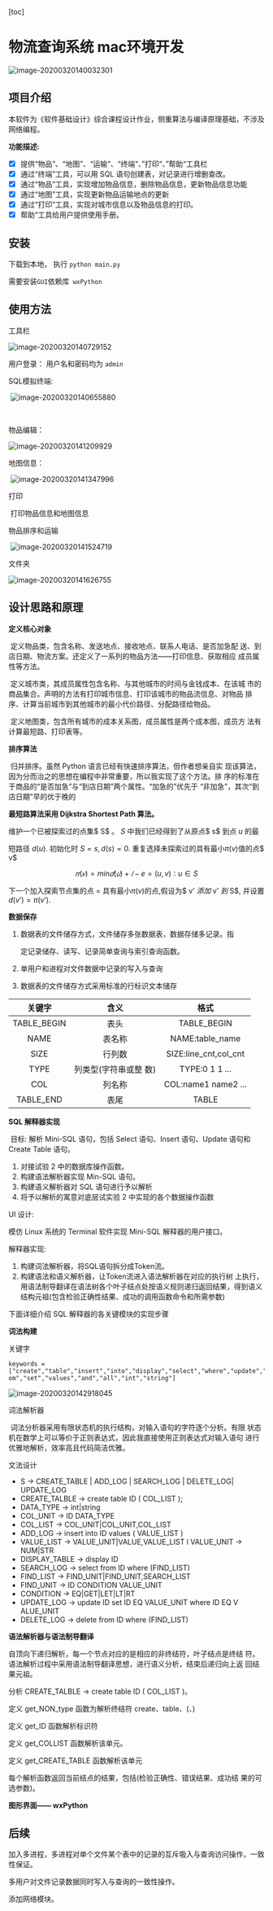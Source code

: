 [toc]

# 物流查询系统 mac环境开发

![image-20200320140032301](pngs/image-20200320140032301.png)

## 项目介绍

​	本软件为《软件基础设计》综合课程设计作业，侧重算法与编译原理基础，不涉及网络编程。

**功能描述:**

- [x] 提供“物品”、“地图”、“运输“、“终端“、”打印“、”帮助“工具栏 
- [x]  通过“终端”工具，可以用 SQL 语句创建表，对记录进行增删查改。
- [x] 通过“物品”工具，实现增加物品信息，删除物品信息，更新物品信息功能
- [x] 通过“地图”工具，实现更新物品运输地点的更新
- [x] 通过“打印”工具，实现对城市信息以及物品信息的打印。
- [x] 帮助“工具给用户提供使用手册。

## 安装

下载到本地， 执行 `python main.py`

需要安装`GUI`依赖库` wxPython`

## 使用方法

工具栏

![image-20200320140729152](pngs/image-20200320140729152.png)



用户登录： 用户名和密码均为 `admin`

SQL模拟终端:

​	![image-20200320140655880](pngs/image-20200320140655880.png)

​	

物品编辑：

![image-20200320141209929](pngs/image-20200320141209929.png)



地图信息：

​	![image-20200320141347996](README.assets/image-20200320141347996.png)

打印

​	打印物品信息和地图信息

物品排序和运输

​	![image-20200320141524719](README.assets/image-20200320141524719.png)

文件夹

![image-20200320141626755](README.assets/image-20200320141626755.png)



## 设计思路和原理

**定义核心对象**

​		定义物品类，包含名称、发送地点、接收地点、联系人电话、是否加急配 送、到店日期、物流方案。还定义了一系列的物品方法——打印信息、获取相应 成员属性等方法。

​		定义城市类，其成员属性包含名称、与其他城市的时间与金钱成本、在该城 市的商品集合。声明的方法有打印城市信息、打印该城市的物品流信息、对物品 排序、计算当前城市到其他城市的最小代价路径、分配路径给物品。

​		定义地图类，包含所有城市的成本关系图，成员属性是两个成本图，成员方 法有计算最短路、打印表等。



**排序算法**

​	归并排序。虽然 Python 语言已经有快速排序算法，但作者想亲自实 现该算法，因为分而治之的思想在编程中非常重要，所以我实现了这个方法。排 序的标准在于商品的“是否加急”与“到店日期”两个属性。“加急的”优先于 “非加急”，其次“到店日期”早的优于晚的



**最短路算法采用 Dijkstra Shortest Path 算法。**

维护一个已被探索过的点集$ S$ 。 $S$ 中我们已经得到了从原点$ s$ 到点 $u$ 的最

短路径 $d(u)$.
 初始化时 $S={s},d(s)=0$. 重复选择未探索过的具有最小$π(v)$值的点$ v$

$$𝜋(𝑣)=min𝑑(𝑢)+𝑙- {e = (u,v)∶ u∈S}$$

下一个加入探索节点集的点 = 具有最小$π(v)$的点,假设为$ v’ $添加$ v’ $到$ S$, 并设置 $d(v’) =π(v’)$.



**数据保存**

1. 数据表的文件储存方式，文件储存多张数据表，数据存储多记录。指

   定记录储存、读写、记录简单查询与索引查询函数。

2. 单用户和进程对文件数据中记录的写入与查询

3. 数据表的文件储存方式采用标准的行标识文本储存

|   关键字    |         含义          |         格式          |
| :---------: | :-------------------: | :-------------------: |
| TABLE_BEGIN |         表头          |      TABLE_BEGIN      |
|    NAME     |        表名称         |    NAME:table_name    |
|    SIZE     |        行列数         | SIZE:line_cnt,col_cnt |
|    TYPE     | 列类型(字符串或整 数) |    TYPE:0 1 1 ...     |
|     COL     |        列名称         |  COL:name1 name2 ...  |
|  TABLE_END  |         表尾          |         TABLE         |

**SQL 解释器实现**

​	目标: 	解析 Mini-SQL 语句，包括 Select 语句、Insert 语句、Update 语句和 Create Table 语句。

1. 对接试验 2 中的数据库操作函数。
2. 构建语法解析器实现 Min-SQL 语句。
3. 构建语义解析器对 SQL 语句进行予以解析
4. 将予以解析的寓意对底层试实验 2 中实现的各个数据操作函数

UI 设计:

模仿 Linux 系统的 Terminal 软件实现 Mini-SQL 解释器的用户接口。

解释器实现:

1. 构建词法解析器，将SQL语句拆分成Token流。
2. 构建语法和语义解析器，让Token流进入语法解析器在对应的执行树 上执行，用语法制导翻译在语法树各个叶子结点处按语义规则递归返回结果，得到语义结构元祖(包含检验正确性结果、成功的调用函数命令和所需参数)

下面详细介绍 SQL 解释器的各关键模块的实现步骤

**词法构建** 

关键字

~~~
keywords = ["create","table","insert","into","display","select","where","update","fr om","set","values","and","all","int","string"]
~~~

![image-20200320142918045](pngs/image-20200320142918045.png)

词法解析器

​	词法分析器采用有限状态机的执行结构，对输入语句的字符逐个分析。有限 状态机在数学上可以等价于正则表达式，因此我直接使用正则表达式对输入语句 进行优雅地解析，效率高且代码简洁优雅。



文法设计

-  S -> CREATE_TABLE | ADD_LOG | SEARCH_LOG | DELETE_LOG| UPDATE_LOG
- CREATE_TALBLE -> create table ID ( COL_LIST );
- DATA_TYPE -> int|string
- COL_UNIT -> ID DATA_TYPE
- COL_LIST -> COL_UNIT|COL_UNIT,COL_LIST
- ADD_LOG -> insert into ID values ( VALUE_LIST )
- VALUE_LIST -> VALUE_UNIT|VALUE,VALUE_LIST l VALUE_UNIT -> NUM|STR
-  DISPLAY_TABLE -> display ID
- SEARCH_LOG -> select from ID where (FIND_LIST)
- FIND_LIST -> FIND_UNIT|FIND_UNIT,SEARCH_LIST
- FIND_UNIT -> ID CONDITION VALUE_UNIT
- CONDITION -> EQ|GET|LET|LT|RT
- UPDATE_LOG -> update ID set ID EQ VALUE_UNIT where ID EQ V ALUE_UNIT
- DELETE_LOG -> delete from ID where (FIND_LIST)



**语法解析器与语法制导翻译**

自顶向下递归解析，每一个节点对应的是相应的非终结符，叶子结点是终结 符。语法解析过程中采用语法制导翻译思想，进行语义分析，结束后递归向上返 回结果元祖。

分析 CREATE_TALBLE -> create table ID ( COL_LIST )。

定义 get_NON_type 函数为解析终结符 create、table、(、) 

定义 get_ID 函数解析标识符

定义 get_COLLIST 函数解析该单元。

定义 get_CREATE_TABLE 函数解析该单元

每个解析函数返回当前结点的结果，包括(检验正确性、错误结果、成功结 果的可选参数)。

**图形界面—— wxPython**





## 后续

加入多进程，多进程对单个文件某个表中的记录的互斥吸入与查询访问操作，一致性保证。

多用户对文件记录数据同时写入与查询的一致性操作。

添加网络模块。
